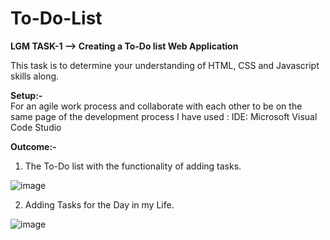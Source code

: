 # To-Do-List
**LGM TASK-1 --> Creating a To-Do list Web Application**

This task is to determine your understanding  of HTML, CSS and Javascript skills along.

**Setup:-** <br/>
For an agile work process and collaborate with each other to be on the same page of the development process I have used : 
IDE: Microsoft Visual Code Studio 

**Outcome:-**

1) The To-Do list with the functionality of adding tasks.

![image](https://user-images.githubusercontent.com/102990706/213887885-45e591a8-7c87-4022-bae9-1528997772b0.png)


2) Adding Tasks for the Day in my Life.

![image](https://user-images.githubusercontent.com/102990706/213887877-bab6e720-e526-4a04-8cbd-aad357444e54.png)
